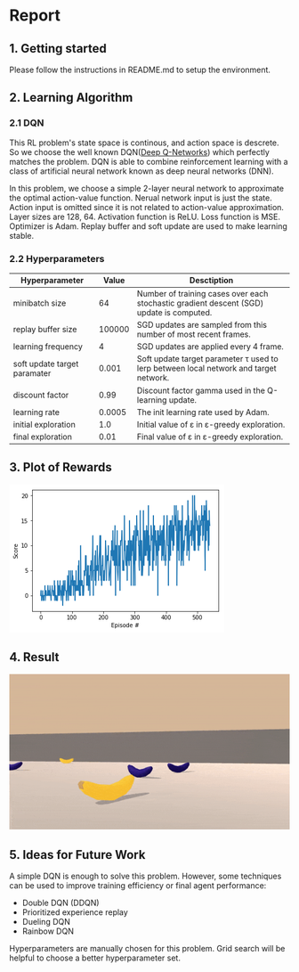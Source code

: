 [//]: # (Image References)

[image1]: https://github.com/GCCFeli/drl_navigation/blob/master/Rewards.png?raw=true "Rewards" 
[image2]: https://github.com/GCCFeli/drl_navigation/blob/master/Navigation.gif?raw=true "Result"  

# Report

## 1. Getting started

Please follow the instructions in README.md to setup the environment.

## 2. Learning Algorithm

### 2.1 DQN

This RL problem's state space is continous, and action space is descrete. So we choose the well known DQN([Deep Q-Networks](https://storage.googleapis.com/deepmind-media/dqn/DQNNaturePaper.pdf "Deep Q-Networks")) which perfectly matches the problem. 
DQN is able to combine reinforcement learning with a class of artificial neural network known as deep neural networks (DNN).

In this problem, we choose a simple 2-layer neural network to approximate the optimal action-value function. Nerual network input is just the state. Action input is omitted since it is not related to action-value approximation. Layer sizes are 128, 64. Activation function is ReLU. Loss function is MSE. Optimizer is Adam. Replay buffer and soft update are used to make learning stable.

### 2.2 Hyperparameters

| Hyperparameter | Value | Desctiption |
| -------------- | ----- | ----------- |
| minibatch size | 64 | Number of training cases over each stochastic gradient descent (SGD) update is computed. |
| replay buffer size | 100000 | SGD updates are sampled from this number of most recent frames. |
| learning frequency | 4 | SGD updates are applied every 4 frame. |
| soft update target paramater | 0.001 | Soft update target parameter  τ used to lerp between local network and target network. |
| discount factor | 0.99 | Discount factor gamma used in the Q-learning update. |
| learning rate | 0.0005 | The init learning rate used by Adam. |
| initial exploration | 1.0 | Initial value of ε in ε-greedy exploration. |
| final exploration | 0.01 | Final value of ε in ε-greedy exploration. |

## 3. Plot of Rewards
![Rewards][image1]

## 4. Result
![Result][image2]

## 5. Ideas for Future Work

A simple DQN is enough to solve this problem. However, some techniques can be used to improve training efficiency or final agent performance:
* Double DQN (DDQN)
* Prioritized experience replay
* Dueling DQN
* Rainbow DQN

Hyperparameters are manually chosen for this problem. Grid search will be helpful to choose a better hyperparameter set.
